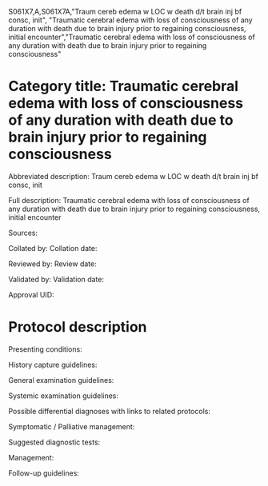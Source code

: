 S061X7,A,S061X7A,"Traum cereb edema w LOC w death d/t brain inj bf consc, init", "Traumatic cerebral edema with loss of consciousness of any duration with death due to brain injury prior to regaining consciousness, initial encounter","Traumatic cerebral edema with loss of consciousness of any duration with death due to brain injury prior to regaining consciousness"
# Category title: Traumatic cerebral edema with loss of consciousness of any duration with death due to brain injury prior to regaining consciousness

Abbreviated description: Traum cereb edema w LOC w death d/t brain inj bf consc, init

Full description: Traumatic cerebral edema with loss of consciousness of any duration with death due to brain injury prior to regaining consciousness, initial encounter

Sources:

Collated by:
Collation date:

Reviewed by:
Review date:

Validated by:
Validation date:

Approval UID:

# Protocol description

Presenting conditions:

History capture guidelines:

General examination guidelines:

Systemic examination guidelines:

Possible differential diagnoses with links to related protocols:

Symptomatic / Palliative management:

Suggested diagnostic tests:

Management:

Follow-up guidelines:
